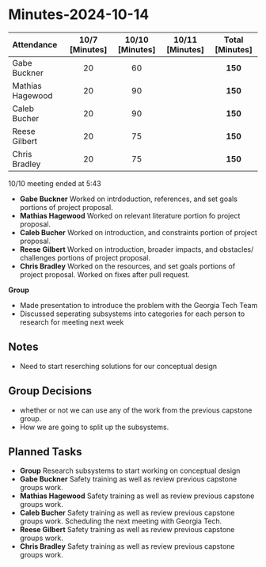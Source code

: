 # Minutes-2024-10-14

| Attendance       | 10/7 [Minutes] | 10/10 [Minutes] |  10/11 [Minutes] | Total [Minutes]  |
| :----            | :----:          | :----:          |    :----:       | :----:           |
| Gabe Buckner     | 20              | 60              |                 | **150**           |
| Mathias Hagewood | 20              | 90              |                 | **150**           | 
| Caleb Bucher     | 20              | 90              |                 | **150**           |
| Reese Gilbert    | 20              | 75              |                 | **150**           |
| Chris Bradley    | 20              | 75              |                 | **150**           |   

10/10 meeting ended at 5:43

- **Gabe Buckner** Worked on intrdoduction, references, and set goals portions of project proposal.  
- **Mathias Hagewood** Worked on relevant literature portion fo project proposal. 
- **Caleb Bucher** Worked on introduction, and constraints portion of project proposal.
- **Reese Gilbert** Worked on introduction, broader impacts, and obstacles/ challenges portions of project proposal.
- **Chris Bradley** Worked on the resources, and set goals portions of project proposal. Worked on fixes after pull request. 
    
**Group**  
- Made presentation to introduce the problem with the Georgia Tech Team
- Discussed seperating subsystems into categories for each person to research for meeting next week

## Notes 
- Need to start reserching solutions for our conceptual design
  
  
## Group Decisions
- whether or not we can use any of the work from the previous capstone group.
- How we are going to split up the subsystems. 


## Planned Tasks
- **Group**  Research subsystems to start working on conceptual design
- **Gabe Buckner** Safety training as well as review previous capstone groups work. 
- **Mathias Hagewood** Safety training as well as review previous capstone groups work.
- **Caleb Bucher** Safety training as well as review previous capstone groups work. Scheduling the next meeting with Georgia Tech.
- **Reese Gilbert** Safety training as well as review previous capstone groups work.
- **Chris Bradley** Safety training as well as review previous capstone groups work.
